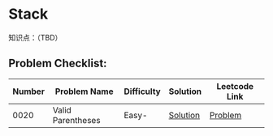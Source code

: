 # Stack

知识点：（TBD）

## Problem Checklist:

Number|Problem Name|Difficulty|Solution|Leetcode Link
------|------------|----------|--------|-------------
0020|Valid Parentheses|Easy-|[Solution](/Solutions/0020.Valid_Parentheses/)|[Problem](https://leetcode.com/problems/valid-parentheses/)
